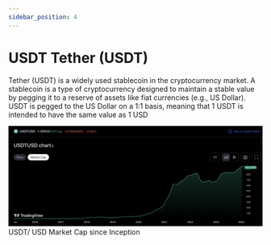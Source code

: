 ```yaml
---
sidebar_position: 4
---
```


# USDT Tether (USDT)

Tether (USDT) is a widely used stablecoin in the cryptocurrency market. A stablecoin is a type of cryptocurrency designed to maintain a stable value by pegging it to a reserve of assets like fiat currencies (e.g., US Dollar). USDT is pegged to the US Dollar on a 1:1 basis, meaning that 1 USDT is intended to have the same value as 1 USD

![USDT Market Cap Chart](../../static/assets/USDT%20MarketCap.png)
USDT/ USD Market Cap since Inception
